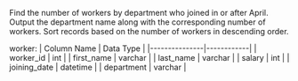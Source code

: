 Find the number of workers by department who joined in or after April.
Output the department name along with the corresponding number of workers.
Sort records based on the number of workers in descending order.

worker:
| Column Name   | Data Type  |
|---------------|------------|
| worker_id     | int        |
| first_name    | varchar    |
| last_name     | varchar    |
| salary        | int        |
| joining_date  | datetime   |
| department    | varchar    |


```

```
